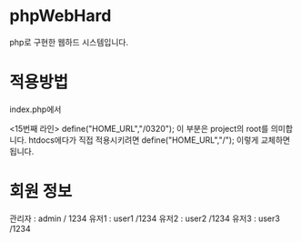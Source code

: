 # phpWebHard
php로 구현한 웹하드 시스템입니다.

# 적용방법
index.php에서

<15번째 라인>
define("HOME_URL","/0320");
이 부분은 project의 root를 의미합니다.
htdocs에다가 직접 적용시키려면 
define("HOME_URL","/");
이렇게 교체하면 됩니다.


# 회원 정보

관리자 : admin / 1234
유저1 : user1 /1234
유저2 : user2 /1234
유저3 : user3 /1234

